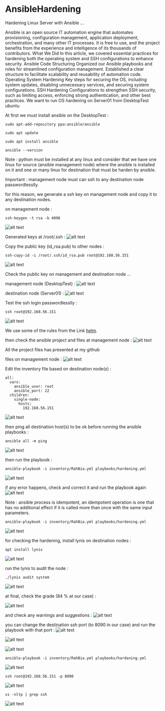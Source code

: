 # AnsibleHardening
Hardening Linux Server with Ansible ...

Ansible is an open source IT automation engine that automates provisioning, configuration management, application deployment, orchestration, and many other IT processes. It is free to use, and the project benefits from the experience and intelligence of its thousands of contributors.
What We Did
In this article, we covered essential practices for hardening both the operating system and SSH configurations to enhance security.
Ansible Code Structuring Organized our Ansible playbooks and roles for streamlined configuration management. Established a clear structure to facilitate scalability and reusability of automation code.
Operating System Hardening Key steps for securing the OS, including system updates, disabling unnecessary services, and securing system configurations.
SSH Hardening Configurations to strengthen SSH security, such as limiting access, enforcing strong authentication, and other best practices.
We want to run OS hardening on Server01 from DesktopTest ubuntu

At first we must install ansible on the DesktopTest :
```
sudo apt-add-repository ppa:ansible/ansible

sudo apt update

sudo apt install ansible

ansible --version
```
Note : python must be installed at any linux and consider that we have one linux for source (ansible management node) where the ansible is installed on it and one or many linux for destination that must be harden by ansible.

Important : management node must can ssh to any destination node passwordlesslly.

for this reason, we generate a ssh key on management node and copy it to any destination nodes.

on management node :
```
ssh-keygen -t rsa -b 4096
```
![alt text](https://raw.githubusercontent.com/kayvansol/AnsibleHardening/refs/heads/main/img/000.png?raw=true)

Generated keys at /root/.ssh :
![alt text](https://raw.githubusercontent.com/kayvansol/AnsibleHardening/refs/heads/main/img/00.png?raw=true)

Copy the public key (id_rsa.pub) to other nodes :
```
ssh-copy-id -i /root/.ssh/id_rsa.pub root@192.168.56.151
```
![alt text](https://raw.githubusercontent.com/kayvansol/AnsibleHardening/refs/heads/main/img/0.png?raw=true)

Check the public key on management and destination node …

management node (DesktopTest) :
![alt text](https://raw.githubusercontent.com/kayvansol/AnsibleHardening/refs/heads/main/img/1.png?raw=true)

destination node (Server01) :
![alt text](https://raw.githubusercontent.com/kayvansol/AnsibleHardening/refs/heads/main/img/2.png?raw=true)

Test the ssh login passwordlesslly :
```
ssh root@192.168.56.151
```
![alt text](https://raw.githubusercontent.com/kayvansol/AnsibleHardening/refs/heads/main/img/4.png?raw=true)

We use some of the rules from the Link [helm](https://github.com/dev-sec/ansible-collection-hardening).

then check the ansible project and files at management node :
![alt text](https://raw.githubusercontent.com/kayvansol/AnsibleHardening/refs/heads/main/img/0000.png?raw=true)

All the project files has presented at my github

files on management node :
![alt text](https://raw.githubusercontent.com/kayvansol/AnsibleHardening/refs/heads/main/img/6.png?raw=true)

Edit the inventory file based on destination node(s) :
```
all:
  vars:
    ansible_user: root
    ansible_port: 22
  children:
    single-node:
      hosts:
        192.168.56.151
```
![alt text](https://raw.githubusercontent.com/kayvansol/AnsibleHardening/refs/heads/main/img/7.png?raw=true)

then ping all destination host(s) to be ok before running the ansible playbooks :
```
ansible all -m ping
```
![alt text](https://raw.githubusercontent.com/kayvansol/AnsibleHardening/refs/heads/main/img/8.png?raw=true)

then run the playbook :

```
ansible-playbook -i inventory/RahBia.yml playbooks/hardening.yml
```
![alt text](https://raw.githubusercontent.com/kayvansol/AnsibleHardening/refs/heads/main/img/9.png?raw=true)

if any error happens, check and correct it and run the playbook again
![alt text](https://raw.githubusercontent.com/kayvansol/AnsibleHardening/refs/heads/main/img/10.png?raw=true)

Note : ansible process is idempotent, an idempotent operation is one that has no additional effect if it is called more than once with the same input parameters.

```
ansible-playbook -i inventory/RahBia.yml playbooks/hardening.yml
```
![alt text](https://raw.githubusercontent.com/kayvansol/AnsibleHardening/refs/heads/main/img/11.png?raw=true)

for checking the hardening, install lynis on destination nodes :
```
apt install lynis
```
![alt text](https://raw.githubusercontent.com/kayvansol/AnsibleHardening/refs/heads/main/img/12.png?raw=true)

run the lynis to audit the node :
```
./lynis audit system
```
![alt text](https://raw.githubusercontent.com/kayvansol/AnsibleHardening/refs/heads/main/img/13.png?raw=true)

at final, check the grade (84 % at our case) :

![alt text](https://raw.githubusercontent.com/kayvansol/AnsibleHardening/refs/heads/main/img/14.png?raw=true)

and check any warnings and suggestions :
![alt text](https://raw.githubusercontent.com/kayvansol/AnsibleHardening/refs/heads/main/img/15.png?raw=true)

you can change the destination ssh port (to 8090 in our case) and run the playbook with that port :
![alt text](https://raw.githubusercontent.com/kayvansol/AnsibleHardening/refs/heads/main/img/15-1.png?raw=true)

![alt text](https://raw.githubusercontent.com/kayvansol/AnsibleHardening/refs/heads/main/img/16.png?raw=true)

![alt text](https://raw.githubusercontent.com/kayvansol/AnsibleHardening/refs/heads/main/img/17.png?raw=true)

```
ansible-playbook -i inventory/RahBia.yml playbooks/hardening.yml
```
![alt text](https://raw.githubusercontent.com/kayvansol/AnsibleHardening/refs/heads/main/img/18.png?raw=true)

```
ssh root@192.168.56.151 -p 8090
```
![alt text](https://raw.githubusercontent.com/kayvansol/AnsibleHardening/refs/heads/main/img/19.png?raw=true)

```
ss -nltp | grep ssh
```
![alt text](https://raw.githubusercontent.com/kayvansol/AnsibleHardening/refs/heads/main/img/20.png?raw=true)


